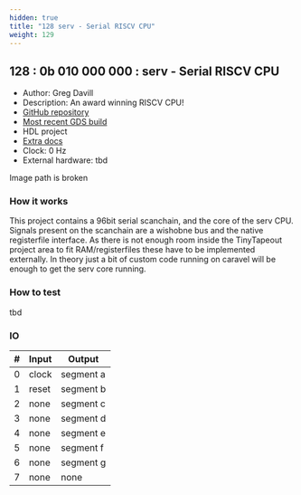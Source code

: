 ```yaml
---
hidden: true
title: "128 serv - Serial RISCV CPU"
weight: 129
---
```


## 128 : 0b 010 000 000 : serv - Serial RISCV CPU

* Author: Greg Davill
* Description: An award winning RISCV CPU!
* [GitHub repository](https://github.com/gregdavill/tt02-serv)
* [Most recent GDS build](https://github.com/gregdavill/tt02-serv/actions/runs/3605331942)
* HDL project
* [Extra docs](https://github.com/olofk/serv/tree/main)
* Clock: 0 Hz
* External hardware: tbd

Image path is broken

### How it works

This project contains a 96bit serial scanchain, and the core of the serv CPU. Signals present on the scanchain are a wishobne bus and the native registerfile interface. As there is not enough room inside the TinyTapeout project area to fit RAM/registerfiles these have to be implemented externally. In theory just a bit of custom code running on caravel will be enough to get the serv core running.

### How to test

tbd

### IO

| # | Input        | Output       |
|---|--------------|--------------|
| 0 | clock  | segment a |
| 1 | reset  | segment b |
| 2 | none  | segment c |
| 3 | none  | segment d |
| 4 | none  | segment e |
| 5 | none  | segment f |
| 6 | none  | segment g |
| 7 | none  | none |
